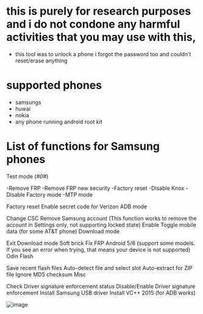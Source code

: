 # this is purely for research purposes and i do not condone any harmful activities that you may use with this,

- this tool was to unlock a phone i forgot the password too and couldn't reset/erase anything


# supported phones 
- samsungs
- huwai
- nokia
- any phone running android root kit



# List of functions for Samsung phones

Test mode (*#0*#)

-Remove FRP
-Remove FRP new security
-Factory reset
-Disable Knox
-Disable Factory mode
-MTP mode

Factory reset
Enable secret code for Verizon
ADB mode

Change CSC
Remove Samsung account (This function works to remove the account in Settings only, not supporting locked state)
Enable Toggle mobile data (for some AT&T phone)
Download mode

Exit Download mode
Soft brick Fix
FRP Android 5/6 (support some models. If you see an error when trying, that means your device is not supported)
Odin Flash

Save recent flash files
Auto-detect file and select slot
Auto-extract for ZIP file
Ignore MD5 checksum
Misc

Check Driver signature enforcement status
Disable/Enable Driver signature enforcement
Install Samsung USB driver
Install VC++ 2015 (for ADB works)




![image](https://user-images.githubusercontent.com/75455555/219976618-917e2f86-33bf-4a06-9a74-8958d4a905c2.png)



